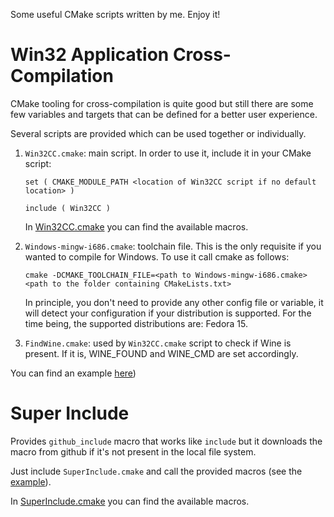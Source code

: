 Some useful CMake scripts written by me. Enjoy it!

# Win32 Application Cross-Compilation

CMake tooling for cross-compilation is quite good but still there
are some few variables and targets that can be defined for a better
user experience.

Several scripts are provided which can be used together or individually.

1.  ``Win32CC.cmake``: main script. In order to use it, include it
    in your CMake script:

        set ( CMAKE_MODULE_PATH <location of Win32CC script if no default location> )

        include ( Win32CC )

    In [Win32CC.cmake](https://github.com/daniperez/CMakeLists.txt/blob/master/Win32CC.cmake) you can find
    the available macros.

2.  ``Windows-mingw-i686.cmake``: toolchain file. This is the only 
    requisite if you wanted to compile for Windows. To use it call cmake
    as follows:

        cmake -DCMAKE_TOOLCHAIN_FILE=<path to Windows-mingw-i686.cmake> <path to the folder containing CMakeLists.txt>

    In principle, you don't need to provide any other config file or
    variable, it will detect your configuration if your distribution is
    supported. For the time being, the supported distributions are: Fedora 15.

3.  ``FindWine.cmake``: used by ``Win32CC.cmake`` script to check if
    Wine is present. If it is, WINE_FOUND and WINE_CMD are set accordingly.

You can find an example [here](https://github.com/daniperez/CMakeLists.txt/blob/master/win32cc_example/CMakeLists.txt))

# Super Include

Provides ``github_include`` macro that works like ``include`` but it downloads
the macro from github if it's not present in the local file system.

Just include ``SuperInclude.cmake`` and call the provided macros (see the
 [example](https://github.com/daniperez/CMakeLists.txt/blob/master/super_include_example/CMakeLists.txt)).

In [SuperInclude.cmake](https://github.com/daniperez/CMakeLists.txt/blob/master/SuperInclude.cmake) you can find
the available macros.

